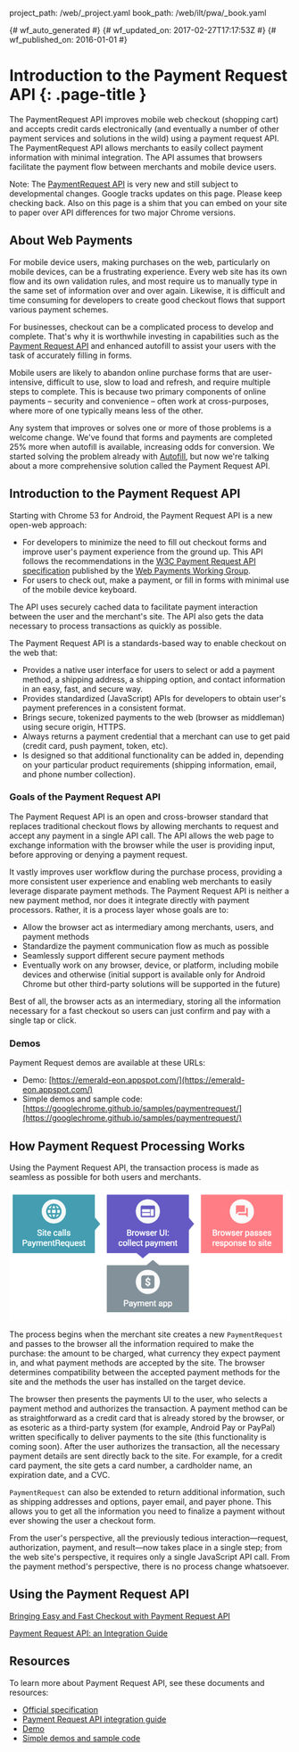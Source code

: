 project_path: /web/_project.yaml
book_path: /web/ilt/pwa/_book.yaml

{# wf_auto_generated #}
{# wf_updated_on: 2017-02-27T17:17:53Z #}
{# wf_published_on: 2016-01-01 #}


# Introduction to the Payment Request API {: .page-title }




The PaymentRequest API improves mobile web checkout (shopping cart) and accepts credit cards electronically (and eventually a number of other payment services and solutions in the wild) using a payment request API. The PaymentRequest API allows merchants to easily collect payment information with minimal integration. The API assumes that browsers facilitate the payment flow between merchants and mobile device users.



Note: The <a href="https://github.com/w3c/browser-payment-api">PaymentRequest API</a> is very new and still subject to developmental changes. Google tracks updates on <a class="https://developers.google.com/web/fundamentals/primers/payment-request/">this page</a>. Please keep checking back. Also on this page is <a class="https://storage.googleapis.com/prshim/v1/payment-shim.js">a shim</a> that you can embed on your site to paper over API differences for two major Chrome versions.



<div id="about"></div>


## About Web Payments




For mobile device users, making purchases on the web, particularly on mobile devices, can be a frustrating experience. Every web site has its own flow and its own validation rules, and most require us to manually type in the same set of information over and over again. Likewise, it is difficult and time consuming for developers to create good checkout flows that support various payment schemes.

For businesses, checkout can be a complicated process to develop and complete. That's why it is worthwhile investing in capabilities such as the  [Payment Request API](https://github.com/w3c/browser-payment-api/) and enhanced autofill to assist your users with the task of accurately filling in forms. 

Mobile users are likely to abandon online purchase forms that are user-intensive, difficult to use, slow to load and refresh, and require multiple steps to complete. This is because two primary components of online payments – security and convenience – often work at cross-purposes, where more of one typically means less of the other. 

Any system that improves or solves one or more of those problems is a welcome change. We've found that forms and payments are completed 25% more when autofill is available, increasing odds for conversion. We started solving the problem already with  [Autofill](/web/updates/2015/06/checkout-faster-with-autofill), but now we're talking about a more comprehensive solution called the Payment Request API.

<div id="introduction"></div>


## Introduction to the Payment Request API




Starting with Chrome 53 for Android, the Payment Request API is a new open-web approach:

* For developers to minimize the need to fill out checkout forms and improve user's payment experience from the ground up. This API follows the recommendations in the  [W3C Payment Request API specification](https://www.w3.org/TR/payment-request/) published by the  [Web Payments Working Group](https://www.w3.org/Payments/WG/). 
* For users to check out, make a payment, or fill in forms with minimal use of the mobile device keyboard. 

The API uses securely cached data to facilitate payment interaction between the user and the merchant's site. The API also gets the data necessary to process transactions as quickly as possible.

The Payment Request API is a standards-based way to enable checkout on the web that:

* Provides a native user interface for users to select or add a payment method, a shipping address, a shipping option, and contact information in an easy, fast, and secure way.
* Provides standardized (JavaScript) APIs for developers to obtain user's payment preferences in a consistent format.
* Brings secure, tokenized payments to the web (browser as middleman) using secure origin,  HTTPS.
* Always returns a payment credential that a merchant can use to get paid (credit card, push payment, token, etc).
* Is designed so that additional functionality can be added in, depending on your particular product requirements (shipping information, email, and phone number collection).

### Goals of the Payment Request API

The Payment Request API is an open and cross-browser standard that replaces traditional checkout flows by allowing merchants to request and accept any payment in a single API call. The API allows the web page to exchange information with the browser while the user is providing input, before approving or denying a payment request. 

It vastly improves user workflow during the purchase process, providing a more consistent user experience and enabling web merchants to easily leverage disparate payment methods. The Payment Request API is neither a new payment method, nor does it integrate directly with payment processors. Rather, it is a process layer whose goals are to:

* Allow the browser act as intermediary among merchants, users, and payment methods
* Standardize the payment communication flow as much as possible
* Seamlessly support different secure payment methods
* Eventually work on any browser, device, or platform, including mobile devices and otherwise (initial support is available only for Android Chrome but other third-party solutions will be supported in the future)

Best of all, the browser acts as an intermediary, storing all the information necessary for a fast checkout so users can just confirm and pay with a single tap or click.

### Demos

Payment Request demos are available at these URLs:

* Demo:  [https://emerald-eon.appspot.com/](https://emerald-eon.appspot.com/)
* Simple demos and sample code:  [https://googlechrome.github.io/samples/paymentrequest/](https://googlechrome.github.io/samples/paymentrequest/)

<div id="howitworks"></div>


## How Payment Request Processing Works




Using the Payment Request API, the transaction process is made as seamless as possible for both users and merchants.

![Payment Request Processing](img/e108534a11ad1075.png)

The process begins when the merchant site creates a new `PaymentRequest` and passes to the browser all the information required to make the purchase: the amount to be charged, what currency they expect payment in, and what payment methods are accepted by the site. The browser determines compatibility between the accepted payment methods for the site and the methods the user has installed on the target device.

The browser then presents the payments UI to the user, who selects a payment method and authorizes the transaction. A payment method can be as straightforward as a credit card that is already stored by the browser, or as esoteric as a third-party system (for example, Android Pay or PayPal) written specifically to deliver payments to the site (this functionality is coming soon). After the user authorizes the transaction, all the necessary payment details are sent directly back to the site. For example, for a credit card payment, the site gets a card number, a cardholder name, an expiration date, and a CVC.

`PaymentRequest` can also be extended to return additional information, such as shipping addresses and options, payer email, and payer phone. This allows you to get all the information you need to finalize a payment without ever showing the user a checkout form.

From the user's perspective, all the previously tedious interaction—request, authorization, payment, and result—now takes place in a single step; from the web site's perspective, it requires only a single JavaScript API call. From the payment method's perspective, there is no process change whatsoever.

<div id="using"></div>


## Using the Payment Request API




[Bringing Easy and Fast Checkout with Payment Request API](/web/updates/2016/07/payment-request)

[Payment Request API: an Integration Guide](/web/fundamentals/primers/payment-request/)

<div id="resources"></div>


## Resources




To learn more about Payment Request API, see these documents and resources:

*  [Official specification](http://ift.tt/1WHbRmb)
*  [Payment Request API integration guide](http://ift.tt/2alR15H)
*  [Demo](http://ift.tt/2ayc1cO)
*  [Simple demos and sample code](http://ift.tt/2alPZ9Q)


